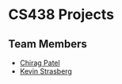 # CS438 Projects

## Team Members

* [Chirag Patel](https://github.com/chiragpat)
* [Kevin Strasberg](https://github.com/strasbe)